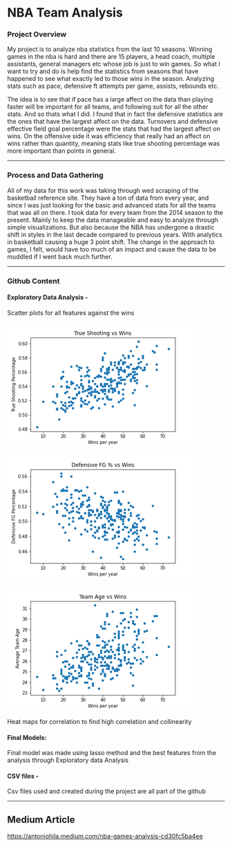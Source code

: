 # NBA Team Analysis

### Project Overview

My project is to analyze nba statistics from the last 10 seasons. Winning games in the nba is hard and there are 15 players, a head coach, multiple assistants, general managers etc whose job is just to win games. So what I want to try and do is help find the statistics from seasons that have happened to see what exactly led to those wins in the season. Analyzing stats such as pace, defensive ft attempts per game, assists, rebounds etc. 

The idea is to see that if pace has a large affect on the data than playing faster will be important for all teams, and following suit for all the other stats. And so thats what I did. I found that in fact the defensive statistics are the ones that have the largest affect on the data. Turnovers and defensive effective field goal percentage were the stats that had the largest affect on wins. On the offensive side it was efficiency that really had an affect on wins rather than quantity, meaning stats like true shooting percentage was more important than points in general. 

---
### Process and Data Gathering

All of my data for this work was taking through wed scraping of the basketball reference site. They have a ton of data from every year, and since I was just looking for the basic and advanced stats for all the teams that was all on there. I took data for every team from the 2014 season to the present. Mainly to keep the data manageable and easy to analyze through simple visualizations. But also because the NBA has undergone a drastic shift in styles in the last decade compared to previous years. With analytics in basketball causing a huge 3 point shift. The change in the approach to games, I felt, would have too much of an impact and cause the data to be muddled if I went back much further. 

---
### Github Content

#### Exploratory Data Analysis - 

Scatter plots for all features against the wins

![alt text](https://github.com/Ahila700/nba_pred_mod_2_project/blob/master/TS%25.png)

![alt text](https://github.com/Ahila700/nba_pred_mod_2_project/blob/master/DFG%25.png)

![alt text](https://github.com/Ahila700/nba_pred_mod_2_project/blob/master/Age.png)

Heat maps for correlation to find high correlation and collinearity


#### Final Models:
Final model was made using lasso method and the best features from the analysis through Exploratory data Analysis
  
#### CSV files -
Csv files used and created during the project are all part of the github

---
## Medium Article

https://antoniohila.medium.com/nba-games-analysis-cd30fc5ba4ee

